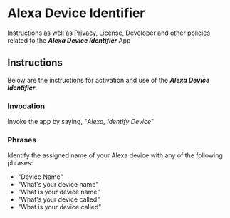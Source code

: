 # Alexa Device Identifier
Instructions as well as [Privacy](https://github.com/xrtmdnet/AlexaDeviceIdentifier/blob/main/PrivacyPolicy.md), License, Developer and other policies related to the _**Alexa Device Identifier**_ App  
## Instructions
Below are the instructions for activation  and use of the _**Alexa Device Identifier**_. 
### Invocation
Invoke the app by saying, "_Alexa, Identify Device_" 
### Phrases
Identify the assigned name of your Alexa device with any of the following phrases:
- "Device Name"
- "What's your device name"
- "What is your device name"
- "What's your device called"
- "What is your device called"
